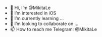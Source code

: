 - 👋 Hi, I’m @MikitaLe
- 👀 I’m interested in iOS
- 🌱 I’m currently learning ...
- 💞️ I’m looking to collaborate on ...
- 📫 How to reach me Telegram: @MikitaLe

<!---
MikitaLe/MikitaLe is a ✨ special ✨ repository because its `README.md` (this file) appears on your GitHub profile.
You can click the Preview link to take a look at your changes.
--->

